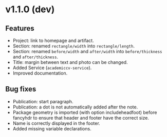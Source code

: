 # v1.1.0 (dev)

## Features

  - Project: link to homepage and artifact.
  - Section: renamed `rectangle/width` into `rectangle/length`.
  - Section: renamed `before/width` and `after/width` into `before/thickness` and `after/thickness`.
  - Title: margin between text and photo can be changed.
  - Added Service (`academiccv-service`).
  - Improved documentation.

## Bug fixes

  - Publication: start paragraph.
  - Publication: a dot is not automatically added after the note.
  - Package geometry is imported (with option includeheadfoot) before fancyhdr to ensure that header and footer have the correct size.
  - Name is correctly displayed in the footer.
  - Added missing variable declarations.
